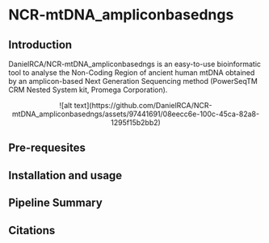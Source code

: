 # NCR-mtDNA_ampliconbasedngs

## Introduction

DanielRCA/NCR-mtDNA_ampliconbasedngs is an easy-to-use bioinformatic tool to analyse the Non-Coding Region of ancient human mtDNA obtained by an amplicon-based Next Generation Sequencing method (PowerSeqTM CRM Nested System kit, Promega Corporation).

<p align="center">
  ![alt text](https://github.com/DanielRCA/NCR-mtDNA_ampliconbasedngs/assets/97441691/08eecc6e-100c-45ca-82a8-1295f15b2bb2)
</p>

## Pre-requesites

## Installation and usage

## Pipeline Summary

## Citations
